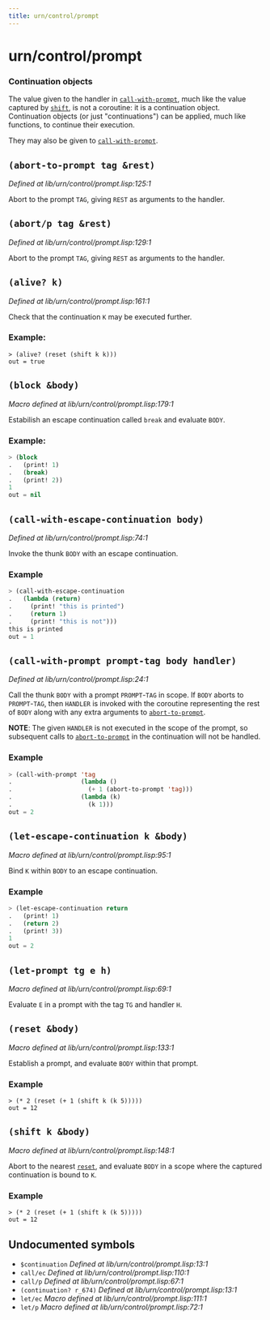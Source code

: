 ```yaml
---
title: urn/control/prompt
---
```

# urn/control/prompt
### Continuation objects

The value given to the handler in [`call-with-prompt`](lib.urn.control.prompt.md#call-with-prompt-prompt-tag-body-handler), much like
the value captured by [`shift`](lib.urn.control.prompt.md#shift-k-body), is not a coroutine: it is a
continuation object. Continuation objects (or just "continuations")
can be applied, much like functions, to continue their execution.

They may also be given to [`call-with-prompt`](lib.urn.control.prompt.md#call-with-prompt-prompt-tag-body-handler).

## `(abort-to-prompt tag &rest)`
*Defined at lib/urn/control/prompt.lisp:125:1*

Abort to the prompt `TAG`, giving `REST` as arguments to the handler.

## `(abort/p tag &rest)`
*Defined at lib/urn/control/prompt.lisp:129:1*

Abort to the prompt `TAG`, giving `REST` as arguments to the handler.

## `(alive? k)`
*Defined at lib/urn/control/prompt.lisp:161:1*

Check that the continuation `K` may be executed further.

### Example:
```
> (alive? (reset (shift k k)))
out = true
```

## `(block &body)`
*Macro defined at lib/urn/control/prompt.lisp:179:1*

Estabilish an escape continuation called `break` and evaluate `BODY`.

### Example:
```cl
> (block
.   (print! 1)
.   (break)
.   (print! 2))
1
out = nil
```

## `(call-with-escape-continuation body)`
*Defined at lib/urn/control/prompt.lisp:74:1*

Invoke the thunk `BODY` with an escape continuation.

### Example
```cl
> (call-with-escape-continuation
.   (lambda (return)
.     (print! "this is printed")
.     (return 1)
.     (print! "this is not")))
this is printed
out = 1
```

## `(call-with-prompt prompt-tag body handler)`
*Defined at lib/urn/control/prompt.lisp:24:1*

Call the thunk `BODY` with a prompt `PROMPT`-`TAG` in scope. If `BODY`
aborts to `PROMPT`-`TAG`, then `HANDLER` is invoked with the coroutine
representing the rest of `BODY` along with any extra arguments to
[`abort-to-prompt`](lib.urn.control.prompt.md#abort-to-prompt-tag-rest).

**NOTE**: The given `HANDLER` is not executed in the scope of the
prompt, so subsequent calls to [`abort-to-prompt`](lib.urn.control.prompt.md#abort-to-prompt-tag-rest) in the
continuation will not be handled.

### Example
```cl
> (call-with-prompt 'tag
.                   (lambda ()
.                     (+ 1 (abort-to-prompt 'tag)))
.                   (lambda (k)
.                     (k 1)))
out = 2
```

## `(let-escape-continuation k &body)`
*Macro defined at lib/urn/control/prompt.lisp:95:1*

Bind `K` within `BODY` to an escape continuation.

### Example
```cl
> (let-escape-continuation return
.   (print! 1)
.   (return 2)
.   (print! 3))
1
out = 2
```

## `(let-prompt tg e h)`
*Macro defined at lib/urn/control/prompt.lisp:69:1*

Evaluate `E` in a prompt with the tag `TG` and handler `H`.

## `(reset &body)`
*Macro defined at lib/urn/control/prompt.lisp:133:1*

Establish a prompt, and evaluate `BODY` within that prompt.

### Example
```
> (* 2 (reset (+ 1 (shift k (k 5)))))
out = 12
```

## `(shift k &body)`
*Macro defined at lib/urn/control/prompt.lisp:148:1*

Abort to the nearest [`reset`](lib.urn.control.prompt.md#reset-body), and evaluate `BODY` in a scope where
the captured continuation is bound to `K`.

### Example
```
> (* 2 (reset (+ 1 (shift k (k 5)))))
out = 12
```

## Undocumented symbols
 - `$continuation` *Defined at lib/urn/control/prompt.lisp:13:1*
 - `call/ec` *Defined at lib/urn/control/prompt.lisp:110:1*
 - `call/p` *Defined at lib/urn/control/prompt.lisp:67:1*
 - `(continuation? r_674)` *Defined at lib/urn/control/prompt.lisp:13:1*
 - `let/ec` *Macro defined at lib/urn/control/prompt.lisp:111:1*
 - `let/p` *Macro defined at lib/urn/control/prompt.lisp:72:1*
